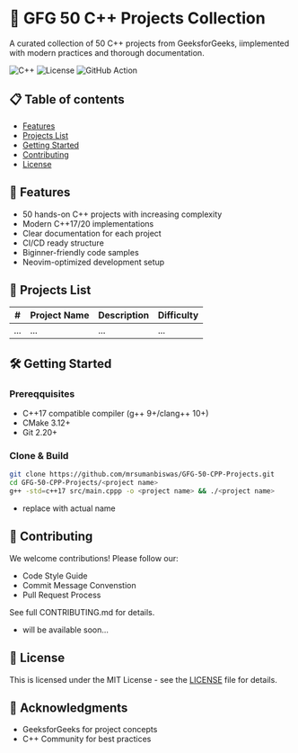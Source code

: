 # 🚀 GFG 50 C++ Projects Collection

A curated collection of 50 C++ projects from GeeksforGeeks, iimplemented with modern practices and thorough documentation.

![C++](https://img.shields.io/badge/C++-17-%2300599C?logo=c%2B%2B)
![License](https://image.shields.io/badge/License-MIT-green)
![GitHub Action](https://img.shields.io/badge/build-passing-brightgreen)

## 📋 Table of contents
- [Features](#-features)
- [Projects List](#-project-list)
- [Getting Started](#-getting-started)
- [Contributing](#-contributting)
- [License](#-license)

## 🎯 Features
- 50 hands-on C++ projects with increasing complexity
- Modern C++17/20 implementations
- Clear documentation for each project
- CI/CD ready structure
- Biginner-friendly code samples
- Neovim-optimized development setup

## 📜 Projects List
| # | Project Name | Description | Difficulty |
|---|---|---|---|
| ... | ... | ... | ... |

## 🛠️ Getting Started

### Prereqquisites
- C++17 compatible compiler (g++ 9+/clang++ 10+)
- CMake 3.12+
- Git 2.20+

### Clone & Build
```bash
git clone https://github.com/mrsumanbiswas/GFG-50-CPP-Projects.git 
cd GFG-50-CPP-Projects/<project name>
g++ -std=c++17 src/main.cppp -o <project name> && ./<project name>
```
* replace <project name> with actual name

## 🤝 Contributing
We welcome contributions! Please follow our:
- Code Style Guide
- Commit Message Convenstion
- Pull Request Process

See full CONTRIBUTING.md for details.

* will be available soon...

## 📄 License
This is licensed under the MIT License - see the [LICENSE](./LICENSE) file for details.

## 🙏 Acknowledgments
- GeeksforGeeks for project concepts
- C++ Community for best practices

